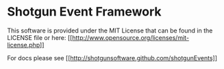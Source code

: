 Shotgun Event Framework
=======================

This software is provided under the MIT License that can be found in the LICENSE
file or here: [[http://www.opensource.org/licenses/mit-license.php]]

For docs please see [[http://shotgunsoftware.github.com/shotgunEvents]]

